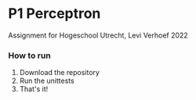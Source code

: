 <h1>P1 Perceptron</h1>
Assignment for Hogeschool Utrecht, Levi Verhoef 2022

<h3> How to run </h3>

1. Download the repository
2. Run the unittests
3. That's it!